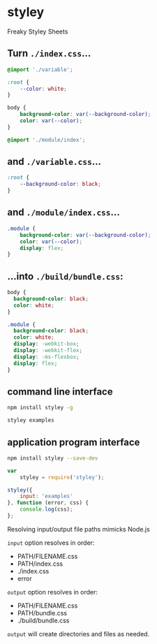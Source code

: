 # styley

Freaky Styley Sheets

## Turn `./index.css`...
```CSS
@import './variable';

:root {
	--color: white;
}

body {
	background-color: var(--background-color);
	color: var(--color);
}

@import './module/index';
```
## and `./variable.css`...
```CSS
:root {
	--background-color: black;
}
```

## and `./module/index.css`...
```CSS
.module {
	background-color: var(--background-color);
	color: var(--color);
	display: flex;
}
```

## ...into `./build/bundle.css`:
```CSS
body {
  background-color: black;
  color: white;
}

.module {
  background-color: black;
  color: white;
  display: -webkit-box;
  display: -webkit-flex;
  display: -ms-flexbox;
  display: flex;
}
```

## command line interface

```bash
npm install styley -g

styley examples

```

## application program interface

```bash
npm install styley --save-dev
```

```JavaScript
var
	styley = require('styley');

styley({
	input: 'examples'
}, function (error, css) {
	console.log(css);
};
```

Resolving input/output file paths mimicks Node.js

`input` option resolves in order:
- PATH/FILENAME.css
- PATH/index.css
- ./index.css
- error

`output` option resolves in order:
- PATH/FILENAME.css
- PATH/bundle.css
- ./build/bundle.css

`output` will create directories and files as needed.

